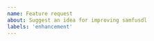 ```yaml
---
name: Feature request
about: Suggest an idea for improving samfusdl
labels: 'enhancement'
---
```


<!--
    Please describe your feature request in as much detail as possible.
-->
